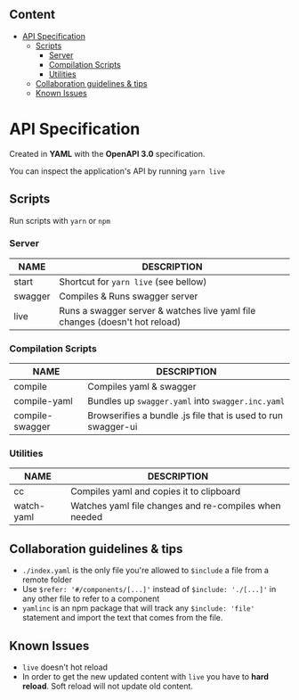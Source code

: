 ## Content
- [API Specification](#api-specification)
  - [Scripts](#scripts)
    - [Server](#server)
    - [Compilation Scripts](#compilation-scripts)
    - [Utilities](#utilities)
  - [Collaboration guidelines & tips](#collaboration-guidelines--tips)
  - [Known Issues](#known-issues)

# API Specification
Created in **YAML** with the **OpenAPI 3.0** specification.

You can inspect the application's API by running `yarn live`

## Scripts

Run scripts with `yarn` or `npm`

### Server

| NAME    | DESCRIPTION                                                                 |
| ------- | --------------------------------------------------------------------------- |
| start   | Shortcut for `yarn live` (see bellow)                                       |
| swagger | Compiles & Runs swagger server                                              |
| live    | Runs a swagger server & watches live yaml file changes (doesn't hot reload) |

### Compilation Scripts

| NAME            | DESCRIPTION                                                   |
| --------------- | ------------------------------------------------------------- |
| compile         | Compiles yaml & swagger                                       |
| compile-yaml    | Bundles up `swagger.yaml` into `swagger.inc.yaml`             |
| compile-swagger | Browserifies a bundle .js file that is used to run swagger-ui |  |

### Utilities
| NAME       | DESCRIPTION                                           |
| ---------- | ----------------------------------------------------- |
| cc         | Compiles yaml and copies it to clipboard              |
| watch-yaml | Watches yaml file changes and re-compiles when needed |


## Collaboration guidelines & tips
- `./index.yaml` is the only file you're allowed to `$include` a file from a remote folder
- Use `$refer: '#/components/[...]'` instead of `$include: './[...]'` in any other file to refer to a component
- `yamlinc` is an npm package that will track any `$include: 'file'` statement and import the text that comes from the file.

## Known Issues
- `live` doesn't hot reload
- In order to get the new updated content with `live` you have to **hard reload**. Soft reload will not update old content.